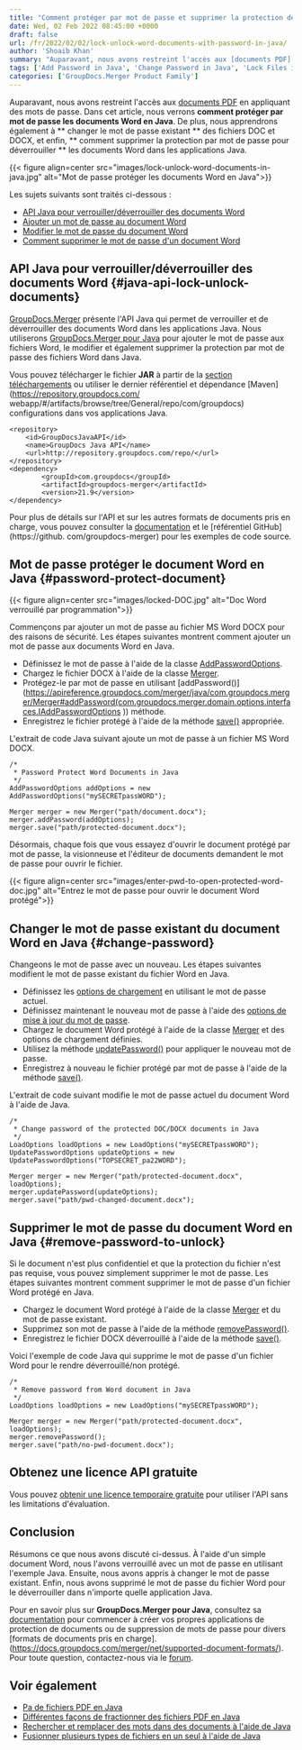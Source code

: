 ```yaml
---
title: "Comment protéger par mot de passe et supprimer la protection des documents Word en Java"
date: Wed, 02 Feb 2022 08:45:00 +0000
draft: false
url: /fr/2022/02/02/lock-unlock-word-documents-with-password-in-java/
author: 'Shoaib Khan'
summary: "Auparavant, nous avons restreint l'accès aux [documents PDF](https://blog.groupdocs.com/2021/12/07/password-protect-pdf-files-in-java/) en appliquant des mots de passe. Dans cet article, nous verrons **comment protéger par mot de passe les documents Word en Java**. De plus, nous apprendrons également à ** changer le mot de passe existant ** des fichiers DOC et DOCX, et enfin, ** comment supprimer la protection par mot de passe pour déverrouiller ** les documents Word dans les applications Java."
tags: ['Add Password in Java', 'Change Password in Java', 'Lock Files in Java', 'Lock Word Files in Java', 'Password Protect Word Documents', 'Remove Password in Java']
categories: ['GroupDocs.Merger Product Family']
---
```


Auparavant, nous avons restreint l'accès aux [documents PDF](https://blog.groupdocs.com/2021/12/07/password-protect-pdf-files-in-java/) en appliquant des mots de passe. Dans cet article, nous verrons **comment protéger par mot de passe les documents Word en Java**. De plus, nous apprendrons également à ** changer le mot de passe existant ** des fichiers DOC et DOCX, et enfin, ** comment supprimer la protection par mot de passe pour déverrouiller ** les documents Word dans les applications Java.



{{< figure align=center src="images/lock-unlock-word-documents-in-java.jpg" alt="Mot de passe protéger les documents Word en Java">}}


Les sujets suivants sont traités ci-dessous :

* [API Java pour verrouiller/déverrouiller des documents Word](#java-api-lock-unlock-documents)
* [Ajouter un mot de passe au document Word](#password-protect-document)
* [Modifier le mot de passe du document Word](#change-password)
* [Comment supprimer le mot de passe d'un document Word](#remove-password-to-unlock)

## API Java pour verrouiller/déverrouiller des documents Word {#java-api-lock-unlock-documents}

[GroupDocs.Merger](https://products.groupdocs.com/merger/) présente l'API Java qui permet de verrouiller et de déverrouiller des documents Word dans les applications Java. Nous utiliserons [GroupDocs.Merger pour Java](https://products.groupdocs.com/merger/java/) pour ajouter le mot de passe aux fichiers Word, le modifier et également supprimer la protection par mot de passe des fichiers Word dans Java.

Vous pouvez télécharger le fichier **JAR** à partir de la [section téléchargements](https://downloads.groupdocs.com/merger) ou utiliser le dernier référentiel et dépendance [Maven](https://repository.groupdocs.com/ webapp/#/artifacts/browse/tree/General/repo/com/groupdocs) configurations dans vos applications Java.

```
<repository>
	<id>GroupDocsJavaAPI</id>
	<name>GroupDocs Java API</name>
	<url>http://repository.groupdocs.com/repo/</url>
</repository>
<dependency>
        <groupId>com.groupdocs</groupId>
        <artifactId>groupdocs-merger</artifactId>
        <version>21.9</version> 
</dependency>
```

Pour plus de détails sur l'API et sur les autres formats de documents pris en charge, vous pouvez consulter la [documentation](https://docs.groupdocs.com/merger/java/) et le [référentiel GitHub](https://github. com/groupdocs-merger) pour les exemples de code source.

## Mot de passe protéger le document Word en Java {#password-protect-document}



{{< figure align=center src="images/locked-DOC.jpg" alt="Doc Word verrouillé par programmation">}}


Commençons par ajouter un mot de passe au fichier MS Word DOCX pour des raisons de sécurité. Les étapes suivantes montrent comment ajouter un mot de passe aux documents Word en Java.

* Définissez le mot de passe à l'aide de la classe [AddPasswordOptions](https://apireference.groupdocs.com/merger/java/com.groupdocs.merger.domain.options/AddPasswordOptions).
* Chargez le fichier DOCX à l'aide de la classe [Merger](https://apireference.groupdocs.com/merger/java/com.groupdocs.merger/Merger).
* Protégez-le par mot de passe en utilisant [addPassword()](https://apireference.groupdocs.com/merger/java/com.groupdocs.merger/Merger#addPassword(com.groupdocs.merger.domain.options.interfaces.IAddPasswordOptions )) méthode.
* Enregistrez le fichier protégé à l'aide de la méthode [save()](https://apireference.groupdocs.com/merger/java/com.groupdocs.merger/Merger#save(java.lang.String)) appropriée.

L'extrait de code Java suivant ajoute un mot de passe à un fichier MS Word DOCX.

```
/*
 * Password Protect Word Documents in Java
 */
AddPasswordOptions addOptions = new AddPasswordOptions("mySECRETpassWORD");

Merger merger = new Merger("path/document.docx");
merger.addPassword(addOptions);
merger.save("path/protected-document.docx");
```

Désormais, chaque fois que vous essayez d'ouvrir le document protégé par mot de passe, la visionneuse et l'éditeur de documents demandent le mot de passe pour ouvrir le fichier.



{{< figure align=center src="images/enter-pwd-to-open-protected-word-doc.jpg" alt="Entrez le mot de passe pour ouvrir le document Word protégé">}}


## Changer le mot de passe existant du document Word en Java {#change-password}

Changeons le mot de passe avec un nouveau. Les étapes suivantes modifient le mot de passe existant du fichier Word en Java.

* Définissez les [options de chargement](https://apireference.groupdocs.com/merger/java/com.groupdocs.merger.domain.options/LoadOptions) en utilisant le mot de passe actuel.
* Définissez maintenant le nouveau mot de passe à l'aide des [options de mise à jour du mot de passe](https://apireference.groupdocs.com/merger/java/com.groupdocs.merger.domain.options/UpdatePasswordOptions).
* Chargez le document Word protégé à l'aide de la classe [Merger](https://apireference.groupdocs.com/merger/java/com.groupdocs.merger/Merger) et des options de chargement définies.
* Utilisez la méthode [updatePassword()](https://apireference.groupdocs.com/merger/java/com.groupdocs.merger/Merger#updatePassword(com.groupdocs.merger.domain.options.interfaces.IUpdatePasswordOptions)) pour appliquer le nouveau mot de passe.
* Enregistrez à nouveau le fichier protégé par mot de passe à l'aide de la méthode [save()](https://apireference.groupdocs.com/merger/java/com.groupdocs.merger/Merger#save(java.lang.String)).

L'extrait de code suivant modifie le mot de passe actuel du document Word à l'aide de Java.

```
/*
 * Change password of the protected DOC/DOCX documents in Java
 */
LoadOptions loadOptions = new LoadOptions("mySECRETpassWORD");
UpdatePasswordOptions updateOptions = new UpdatePasswordOptions("TOPSECRET_pa22WORD");

Merger merger = new Merger("path/protected-document.docx", loadOptions);
merger.updatePassword(updateOptions);
merger.save("path/pwd-changed-document.docx");
```

## Supprimer le mot de passe du document Word en Java {#remove-password-to-unlock}

Si le document n'est plus confidentiel et que la protection du fichier n'est pas requise, vous pouvez simplement supprimer le mot de passe. Les étapes suivantes montrent comment supprimer le mot de passe d'un fichier Word protégé en Java.

* Chargez le document Word protégé à l'aide de la classe [Merger](https://apireference.groupdocs.com/merger/java/com.groupdocs.merger/Merger) et du mot de passe existant.
* Supprimez son mot de passe à l'aide de la méthode [removePassword()](https://apireference.groupdocs.com/merger/java/com.groupdocs.merger/Merger#removePassword()).
* Enregistrez le fichier DOCX déverrouillé à l'aide de la méthode [save()](https://apireference.groupdocs.com/merger/java/com.groupdocs.merger/Merger#save(java.lang.String)).

Voici l'exemple de code Java qui supprime le mot de passe d'un fichier Word pour le rendre déverrouillé/non protégé.

```
/*
 * Remove password from Word document in Java
 */
LoadOptions loadOptions = new LoadOptions("mySECRETpassWORD");

Merger merger = new Merger("path/protected-document.docx", loadOptions);
merger.removePassword();
merger.save("path/no-pwd-document.docx");
```

## Obtenez une licence API gratuite

Vous pouvez [obtenir une licence temporaire gratuite](https://purchase.groupdocs.com/temporary-license) pour utiliser l'API sans les limitations d'évaluation.

## Conclusion

Résumons ce que nous avons discuté ci-dessus. À l'aide d'un simple document Word, nous l'avons verrouillé avec un mot de passe en utilisant l'exemple Java. Ensuite, nous avons appris à changer le mot de passe existant. Enfin, nous avons supprimé le mot de passe du fichier Word pour le déverrouiller dans n'importe quelle application Java.

Pour en savoir plus sur **GroupDocs.Merger pour Java**, consultez sa [documentation](https://docs.groupdocs.com/merger) pour commencer à créer vos propres applications de protection de documents ou de suppression de mots de passe pour divers [formats de documents pris en charge]. (https://docs.groupdocs.com/merger/net/supported-document-formats/). Pour toute question, contactez-nous via le [forum](https://forum.groupdocs.com/).

## Voir également

* [Pa de fichiers PDF en Java](https://blog.groupdocs.com/2021/12/07/password-protect-pdf-files-in-java/)
* [Différentes façons de fractionner des fichiers PDF en Java](https://blog.groupdocs.com/2021/10/19/split-pdf-files-in-java/)
* [Rechercher et remplacer des mots dans des documents à l'aide de Java](https://blog.groupdocs.com/2021/09/01/find-and-replace-text-in-documents-using-java/)
* [Fusionner plusieurs types de fichiers en un seul à l'aide de Java](https://blog.groupdocs.com/2021/06/13/merge-multiple-file-types-using-java/)





